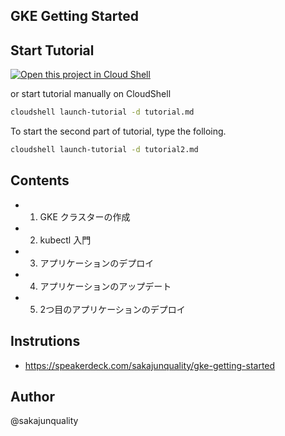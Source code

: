 GKE Getting Started
----

Start Tutorial
---

[![Open this project in Cloud Shell](http://gstatic.com/cloudssh/images/open-btn.png)](https://console.cloud.google.com/cloudshell/open?git_repo=https://github.com/sakajunquality/gke-getting-started.git&page=editor&tutorial=tutorial.md)

or start tutorial manually on CloudShell

```bash
cloudshell launch-tutorial -d tutorial.md
```


To start the second part of tutorial, type the folloing.

```bash
cloudshell launch-tutorial -d tutorial2.md
```

Contents
---

- 1. GKE クラスターの作成
- 2. kubectl 入門
- 3. アプリケーションのデプロイ
- 4. アプリケーションのアップデート
- 5. 2つ目のアプリケーションのデプロイ

Instrutions
---

- https://speakerdeck.com/sakajunquality/gke-getting-started


Author
---

@sakajunquality
